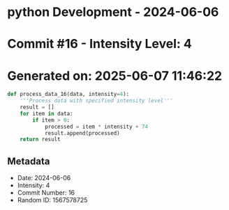 ﻿# python Development - 2024-06-06
# Commit #16 - Intensity Level: 4
# Generated on: 2025-06-07 11:46:22
```python
def process_data_16(data, intensity=4):
    '''Process data with specified intensity level'''
    result = []
    for item in data:
        if item > 0:
            processed = item * intensity + 74
            result.append(processed)
    return result
```
## Metadata
- Date: 2024-06-06
- Intensity: 4
- Commit Number: 16
- Random ID: 1567578725
